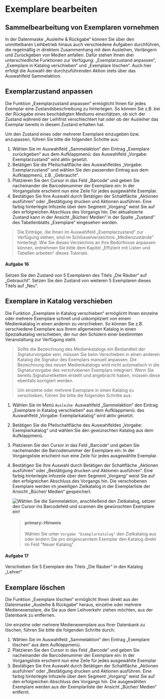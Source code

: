 # Exemplare bearbeiten

## Sammelbearbeitung von Exemplaren vornehmen

In der Datenmaske „Ausleihe & Rückgabe“ können Sie über den unmittelbaren Leihbetrieb hinaus auch verschiedene Aufgaben durchführen, die regelmäßig in direktem Zusammenhang mit dem Ausleihen, Verlängern und Zurückgeben von Medien anfallen. Dafür stehen Ihnen drei unterschiedliche Funktionen zur Verfügung: „Exemplarzustand anpassen“, „Exemplare in Katalog verschieben“ und „Exemplare löschen“. Auch hier erfolgt die Auswahl der durchzuführenden Aktion stets über das Auswahlfeld Sammelaktion.

## Exemplarzustand anpassen

Die Funktion „Exemplarzustand anpassen“ ermöglicht Ihnen für jedes Exemplar eine Zustandsbeschreibung zu hinterlegen. So können Sie z.B. bei der Rückgabe eines beschädigten Mediums einschätzen, ob sich der Zustand während der Leihfrist verschlechtert hat oder ob der Ausleiher das Exemplar bereits in diesem Zustand erhalten hat.

Um den Zustand eines oder mehrerer Exemplare einzugeben bzw. anzupassen, führen Sie bitte die folgenden Schritte aus:

1. Wählen Sie im Auswahlfeld „Sammelaktion“ den Eintrag „Exemplare zurückgeben“ aus dem Aufklappmenü: das Auswahlfeld „Vorgabe: Exemplarzustand“ wird aktiv gesetzt.
2. Betätigen Sie die Pfeilschaltfläche des Auswahlfeldes „Vorgabe: Exemplarzustand“ und wählen Sie den passenden Eintrag aus dem Aufklappmenü, z.B. „Gebraucht“.
3. Platzieren Sie den Cursor in das Feld „Barcode“ und geben Sie nacheinander die Barcodenummer der Exemplare ein: In der Vorgangsliste erscheint nun eine Zeile für jedes ausgewählte Exemplar.
4. Bestätigen Sie Ihre Auswahl durch Betätigen der Schaltfläche „Aktionen ausführen“ oder „Bestätigung drucken und Aktionen ausführen.
   Eine farbig hinterlegte Infozeile über dem Segment „Vorgang“ weist Sie auf den erfolgreichen Abschluss des Vorgangs hin. Der aktualisierte Zustand kann in der Ansicht „Bücher/ Medien“ in der Spalte „Zustand“ des Tabellenblatts „Exemplare“ eingesehen werden.

> Die Einträge, die Ihnen im Auswahlfeld „Exemplarzustand“ zur Verfügung stehen, sind im Schlüsselverzeichnis „Medienzustände“ hinterlegt. Wie Sie dieses Verzeichnis an Ihre Bedürfnisse anpassen können, entnehmen Sie bitte dem Kapitel „Effizient mit Listen und Tabellen arbeiten“ dieses Tutorials.

#### Aufgabe 16

Setzen Sie den Zustand von 5 Exemplaren des Titels „Die Räuber“ auf „Gebraucht“. Setzen Sie den Zustand von weiteren 5 Exemplaren dieses Titels auf „Neu“.

## Exemplare in Katalog verschieben

Die Funktion „Exemplare in Katalog verschieben“ ermöglicht Ihnen einzelne oder mehrere Exemplare schnell und unkompliziert von einem Medienkatalog in einen anderen zu verschieben. So können Sie z.B. verschiedene Exemplare aus Ihrem allgemeinen Katalog in einen Spezialkatalog verschieben, der nur den Schülern einer bestimmten Veranstaltung zur Verfügung steht.

> Sollte die Bezeichnung des Medienkatalogs ein Bestandteil der Signaturvorgabe sein, müssen Sie beim Verschieben in einen anderen Katalog die Signatur des Exemplars manuell anpassen. Die Bezeichnung des neuen Medienkatalogs wird nicht automatisch in die Signaturvorgabe des verschobenen Exemplars integriert. Wenn Sie bereits Signaturetiketten erstellt und angebracht haben, müssen diese ebenfalls korrigiert werden.
>
> Um einzelne oder mehrere Exemplare in einen Katalog zu verschieben, führen Sie bitte die folgenden Schritte aus:

1. Wählen Sie im Menü `Ausleihe `Auswahlfeld „Sammelaktion“ den Eintrag „Exemplare in Katalog verschieben“ aus dem Aufklappmenü: das Auswahlfeld „Vorgabe: Exemplarkatalog“ wird aktiv gesetzt.
2. Betätigen Sie die Pfeilschaltfläche des Auswahlfeldes „Vorgabe: Exemplarkatalog“ und wählen Sie den gewünschten Katalog aus dem Aufklappmenü. 
3. Platzieren Sie den Cursor in das Feld „Barcode“ und geben Sie nacheinander die Barcodenummer der Exemplare ein: In der Vorgangsliste erscheint nun eine Zeile für jedes ausgewählte Exemplar.
4. Bestätigen Sie Ihre Auswahl durch Betätigen der Schaltfläche „Aktionen ausführen“ oder „Bestätigung drucken und Aktionen ausführen“.
   Eine farbig hinterlegte Infozeile über dem Segment „Vorgang“ weist Sie auf den erfolgreichen Abschluss des Vorgangs hin. Die verschobenen Exemplare werden im jeweiligen Zielkatalog in der Exemplarliste der Ansicht „Bücher/ Medien“ gespeichert.
   
   ![Wählen Sie die Sammelaktion, anschließend den Zielkatalog, setzen den Cursor ins Barcodefeld und scannen die gewünschten Exemplare ein!](/images/exemplare.in.katalog.verschieben.png)
   
   > #### primary::Hinweis
   >
   > Wählen Sie unter `Vorgabe "Exemplarkatalog"` den Zielkatalog aus oder ändern Sie pro eingescanntem Exemplar den Katalog direkt im Feld "Neuer Katalog".

#### Aufgabe 17

Verschieben Sie 5 Exemplare des Titels „Die Räuber“ in den Katalog „Lehrer“

## Exemplare löschen

Die Funktion „Exemplare löschen“ ermöglicht Ihnen direkt aus der Datenmaske „Ausleihe & Rückgabe“ heraus, einzelne oder mehrere Medienexemplare, die Sie aus dem Leihverkehr ziehen möchten, aus der Datenbank zu entfernen.

Um einzelne oder mehrere Medienexemplare aus Ihrer Datenbank zu löschen, führen Sie bitte die folgenden Schritte durch:

1. Wählen Sie im Auswahlfeld „Sammelaktion“ den Eintrag „Exemplare löschen“ aus dem Aufklappmenü.
2. Platzieren Sie den Cursor in das Feld „Barcode“ und geben Sie nacheinander die Barcodenummer der Exemplare ein: In der Vorgangsliste erscheint nun eine Zeile für jedes ausgewählte Exemplar
3. Bestätigen Sie Ihre Auswahl durch Betätigen der Schaltfläche „Aktionen ausführen“ oder „Bestätigung drucken und Aktionen ausführen.
   Eine farbig hinterlegte Infozeile über dem Segment „Vorgang“ weist Sie auf den erfolgreichen Abschluss des Vorgangs hin. Die ausgewählten Exemplare werden aus der Exemplarliste der Ansicht „Bücher/ Medien“ entfernt.



